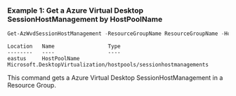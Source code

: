 
### Example 1: Get a Azure Virtual Desktop SessionHostManagement by HostPoolName

```powershell
Get-AzWvdSessionHostManagement -ResourceGroupName ResourceGroupName -HostPoolName HostPoolName
```

```output
Location   Name                 Type
--------   ----                 ----
eastus     HostPoolName Microsoft.DesktopVirtualization/hostpools/sessionhostmanagements
```

This command gets a Azure Virtual Desktop SessionHostManagement in a Resource Group.


